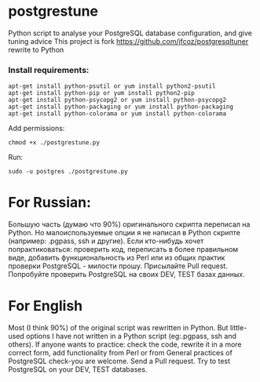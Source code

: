 # postgrestune
Python script to analyse your PostgreSQL database configuration, and give tuning advice
This project is fork https://github.com/jfcoz/postgresqltuner rewrite to Python

### Install requirements: ###
```
apt-get install python-psutil or yum install python2-psutil
apt-get install python-pip or yum install python2-pip
apt-get install python-psycopg2 or yum install python-psycopg2
apt-get install python-packaging or yum install python-packaging
apt-get install python-colorama or yum install python-colorama
```
Add permissions:
```
chmod +x ./postgrestune.py
```
Run:
```
sudo -u postgres ./postgrestune.py
```

# For Russian:
Большую часть (думаю что 90%) оригинального скрипта переписал на Python.
Но малоиспользуемые опции я не написал в Python скрипте (например: .pgpass, ssh и другие).
Если кто-нибудь хочет попрактиковаться: проверить код, переписать в более правильном виде, добавить функциональность из Perl или из общих практик проверки PostgreSQL - милости прошу.
Присылайте Pull request.
Попробуйте проверить PostgreSQL на своих DEV, TEST базах данных.

# For English
Most (I think 90%) of the original script was rewritten in Python.
But little-used options I have not written in a Python script (eg:.pgpass, ssh and others).
If anyone wants to practice: check the code, rewrite it in a more correct form, add functionality from Perl or from General practices of PostgreSQL check-you are welcome.
Send a Pull request.
Try to test PostgreSQL on your DEV, TEST databases.
